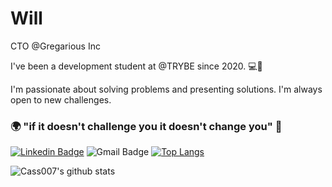 # Will
CTO @Gregarious Inc

I've been a development student at @TRYBE since 2020. 💻🚀

I'm passionate about solving problems and presenting solutions. I'm always open to new challenges.

### 🌍 "if it doesn't challenge you it doesn't change you" 🧠

[![Linkedin Badge](https://img.shields.io/badge/-Will%20Almeida-03bb85?style=flat-square&logo=Linkedin&logoColor=white&link=https://www.linkedin.com/in/willianjuniore/)](https://www.linkedin.com/in/willianjuniore/) 
![Gmail Badge](https://img.shields.io/badge/-castieel07@gmail.com-03bb85?style=flat-square&logo=Gmail&logoColor=white&link=mailto:castieel07@gmail.com)
[![Top Langs](https://github-readme-stats.vercel.app/api/top-langs/?username=Cass007)](https://github.com/Cass007/github-readme-stats)

![Cass007's github stats](https://github-readme-stats.vercel.app/api?username=Cass007&show_icons=true&theme=vue)
